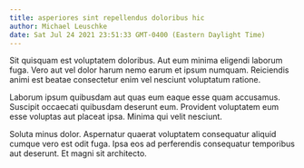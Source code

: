 ```yaml
---
title: asperiores sint repellendus doloribus hic
author: Michael Leuschke
date: Sat Jul 24 2021 23:51:33 GMT-0400 (Eastern Daylight Time)
---
```

Sit quisquam est voluptatem doloribus. Aut eum minima eligendi laborum fuga. Vero aut vel dolor harum nemo earum et ipsum numquam. Reiciendis animi est beatae consectetur enim vel nesciunt voluptatum ratione.

 Laborum ipsum quibusdam aut quas eum eaque esse quam accusamus. Suscipit occaecati quibusdam deserunt eum. Provident voluptatem eum esse voluptas aut placeat ipsa. Minima qui velit nesciunt.

 Soluta minus dolor. Aspernatur quaerat voluptatem consequatur aliquid cumque vero est odit fuga. Ipsa eos ad perferendis consequatur temporibus aut deserunt. Et magni sit architecto.
